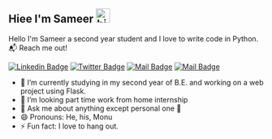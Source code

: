 ## Hiee I'm Sameer <img src="https://user-images.githubusercontent.com/1303154/88677602-1635ba80-d120-11ea-84d8-d263ba5fc3c0.gif" width="28px" alt="hi">
Hello I'm Sameer a second year student and I love to write code in Python.  
📬 Reach me out!

[![Linkedin Badge](https://img.shields.io/badge/-sameerborkar-0e76a8?style=flat&labelColor=0e76a8&logo=linkedin&logoColor=white)](https://www.linkedin.com/in/sameer-borkar-aa893b121/)
[![Twitter Badge](https://img.shields.io/badge/-@sameerborkar7-1ca0f1?style=flat&labelColor=1ca0f1&logo=twitter&logoColor=white&link=https://twitter.com/sameerborkar7)](https://twitter.com/sameerborkar7)
[![Mail Badge](https://img.shields.io/badge/-@sameerborkar25-e84393?style=flat&labelColor=e84393&logo=instagram&logoColor=white)](https://instagram.com/sameerborkar25) 
[![Mail Badge](https://img.shields.io/badge/-sameerborkar79-c0392b?style=flat&labelColor=c0392b&logo=gmail&logoColor=white)](mailto:sameerborkar79@gmail.com)

- 🔭 I’m currently studying in my second year of B.E. and working on a web project using Flask. 
- 🤔 I’m looking part time work from home internship
- 💬 Ask me about anything except personal one 🙈
- 😄 Pronouns: He, his, Monu
- ⚡ Fun fact: I love to hang out.


<!--
**sam-79/sam-79** is a ✨ _special_ ✨ repository because its `README.md` (this file) appears on your GitHub profile.

Here are some ideas to get you started:

- 🔭 I’m currently working on ...
- 🌱 I’m currently learning ...
- 👯 I’m looking to collaborate on ...
- 🤔 I’m looking for help with ...
- 💬 Ask me about ...
- 📫 How to reach me: ...
- 😄 Pronouns: ...
- ⚡ Fun fact: ...
-->
